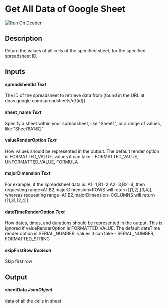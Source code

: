 # Get All Data of Google Sheet
[![Run On Dcoder](https://static-content.dcoder.tech/dcoder-assets/run-on-dcoder.svg)](https://code.dcoder.tech/feed/project/60c4426f7333f95c6c173c00)

## Description
Return the values of all cells of the specified sheet, for the specified spreadsheet ID.

## Inputs
#### **spreadsheetId**  *Text*
The ID of the spreadsheet to retrieve data from (found in the URL at docs.google.com/spreadsheets/d/{id})
#### **sheet_name**  *Text*
Specify a sheet within your spreadsheet, like "Sheet1", or a range of values, like "Sheet1!A1:B2"
#### **valueRenderOption**  *Text*
How values should be represented in the output. The default render option is FORMATTED_VALUE.
values it can take - FORMATTED_VALUE, UNFORMATTED_VALUE, FORMULA
#### **majorDimension**  *Text*
For example, if the spreadsheet data is: A1=1,B1=2,A2=3,B2=4, then requesting range=A1:B2,majorDimension=ROWS will return [[1,2],[3,4]], whereas requesting range=A1:B2,majorDimension=COLUMNS will return [[1,3],[2,4]].
#### **dateTimeRenderOption**  *Text*
How dates, times, and durations should be represented in the output. This is ignored if valueRenderOption is FORMATTED_VALUE. The default dateTime render option is SERIAL_NUMBER.
values it can take - SERIAL_NUMBER, FORMATTED_STRING
#### **skipFirstRow**  *Boolean*
Skip first row

## Output
#### **sheetData**  *JsonObject*
data of all the cells in sheet

